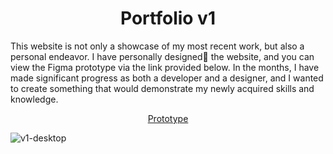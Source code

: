<h1 align=center>Portfolio v1</h1>


This website is not only a showcase of my most recent work, but also a personal endeavor. I have personally designed🎨 the website, and you can view the Figma prototype via the link provided below. In the months, I have made significant progress as both a developer and a designer, and I wanted to create something that would demonstrate my newly acquired skills and knowledge.

<p align=center>
<a href="https://www.figma.com/proto/ejsILSurJbMwy4v3TfhVJ2/Portfolio?page-id=194%3A23&type=design&node-id=194-316&viewport=458%2C673%2C0.12&t=Hy0c9B5IJm3QGcNo-1&scaling=scale-down&mode=design" base target="_blank">Prototype</a>
</p>

![v1-desktop](https://github.com/joyce-madjos/Portfolio-v1/assets/111858908/04057295-53f7-41ce-859a-bca4a4c80297)

